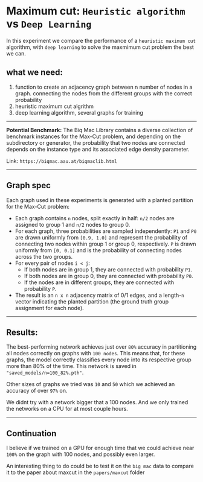 
# Maximum cut: `Heuristic algorithm` vs `Deep Learning`
In this experiment we compare the performance of a `heuristic maximum cut` algorithm, with `deep learning` to solve the maxmimum cut problem the best we can.


## what we need:
1. function to create an adjacency graph between n number of nodes in a graph. connecting the nodes from the different groups with the correct probability
2. heuristic maximum cut algrithm
3. deep learning algorithm, several graphs for training
---


__Potential Benchmark:__ The Biq Mac Library contains a diverse collection of benchmark instances for the Max-Cut problem, and depending on the subdirectory or generator, the probability that two nodes are connected depends on the instance type and its associated edge density parameter.

Link: `https://biqmac.aau.at/biqmaclib.html`

---


## Graph spec
Each graph used in these experiments is generated with a planted partition for the Max-Cut problem:

- Each graph contains `n` nodes, split exactly in half: `n/2` nodes are assigned to group 1 and `n/2` nodes to group 0.
- For each graph, three probabilities are sampled independently: `P1` and `P0` are drawn uniformly from `[0.9, 1.0]` and represent the probability of connecting two nodes within group 1 or group 0, respectively. `P` is drawn uniformly from `[0, 0.1]` and is the probability of connecting nodes across the two groups.
- For every pair of nodes `i < j`:
    - If both nodes are in group 1, they are connected with probability `P1`.
    - If both nodes are in group 0, they are connected with probability `P0`.
    - If the nodes are in different groups, they are connected with probability `P`.
- The result is an `n x n` adjacency matrix of 0/1 edges, and a length-`n` vector indicating the planted partition (the ground truth group assignment for each node).


---



## Results:
The best-performing network achieves just over `80%` accuracy in partitioning all nodes correctly on graphs with `100 nodes`. This means that, for these graphs, the model correctly classifies every node into its respective group more than 80% of the time. This network is saved in `"saved_models/n=100_82%.pth"`.

Other sizes of graphs we tried was `10` and `50` which we achieved an accuracy of over `97%` on.

We didnt try with a network bigger that a 100 nodes. And we only trained the networks on a CPU for at most couple hours.

---


## Continuation
I believe if we trained on a GPU for enough time that we could achieve near `100%` on the graph with 100 nodes, and possibly even larger.

An interesting thing to do could be to test it on the `big mac` data to compare it to the paper about maxcut in the `papers/maxcut` folder